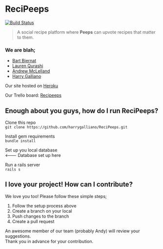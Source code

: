 # ReciPeeps
[![Build Status](https://travis-ci.org/harrygalliano/ReciPeeps.svg?branch=master)](https://travis-ci.org/harrygalliano/ReciPeeps)

> A social recipe platform where **Peeps** can upvote recipes that matter to them. 

### We are blah;

  - [Bart Biernat](https://github.com/fo0s)
  - [Lauren Qurashi](https://github.com/LaurenQurashi)
  - [Andrew McLelland](https://github.com/andrewmclelland23)
  - [Harry Galliano](https://github.com/harrygalliano)

Our site hosted on [Heroku](https://recipeeps.herokuapp.com/)  

Our Trello board: [Recipeeps](https://trello.com/b/Ib4NLdgT/recipeeps)

## Enough about you guys, how do I run ReciPeeps?

Clone this repo  
`git clone https://github.com/harrygalliano/ReciPeeps.git`

Install gem requirements  
`bundle install`

Set up you local database  
<--- Database set up here

Run a rails server  
`rails s`

## I love your project! How can I contribute?

We love you too! Please follow these simple steps;

1. Follow the setup process above
2. Create a branch on your local 
3. Push changes to the branch
4. Create a pull request

An awesome member of our team (probably Andy) will review your suggestions.  
Thank you in advance for your contribution.


